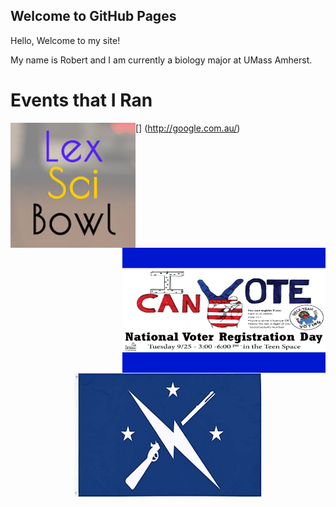 ## Welcome to GitHub Pages

Hello, Welcome to my site!

My name is Robert and I am currently a biology major at UMass Amherst. 

# **Events that I Ran**

[<img align="left" width="200" height="200" src="images/download.jpg">] (http://google.com.au/)
<img align="right" width="325" height="200" src="images/42576125_1930907450299167_5192399058936791040_n.png">

<p align="center">
  <img width="300" height="200" src="images/71TCuDobhEL.__AC_SY300_QL70_ML2_.jpg">
</p>

